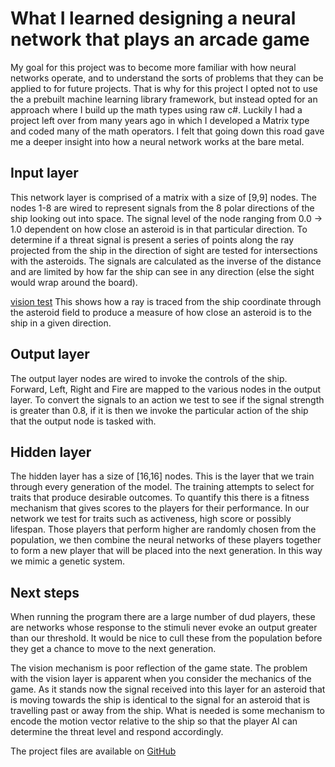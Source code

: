 # What I learned designing a neural network that plays an arcade game

My goal for this project was to become more familiar with how neural networks operate, and to understand the sorts of problems that they can be applied to for future projects. That is why for this project I opted not to use the a prebuilt machine learning library framework, but instead opted for an approach where I build up the math types using raw c#. Luckily I had a project left over from many years ago in which I developed a Matrix type and coded many of the math operators.  I felt that going down this road gave me a deeper insight into how a neural network works at the bare metal.

## Input layer

This network layer is comprised of a matrix with a size of [9,9] nodes. The nodes 1-8 are wired to represent signals from the 8 polar directions of the ship looking out into space. The signal level of the node ranging from 0.0 -> 1.0 dependent on how close an asteroid is in that particular direction. To determine if a threat signal is present a series of points along the ray projected from the ship in the direction of sight are tested for intersections with the asteroids. The signals are calculated as the inverse of the distance and are limited by how far the ship can see in any direction (else the sight would wrap around the board).

[vision test](/assets/images/2018/08/24/visiontest.png)
This shows how a ray is traced from the ship coordinate through the asteroid field to produce a measure of how close an asteroid is to the ship in a given direction.

## Output layer

The output layer nodes are wired to invoke the controls of the ship. Forward, Left, Right and Fire are mapped to the various nodes in the output layer. To convert the signals to an action we test to see if the signal strength is greater than 0.8, if it is then we invoke the particular action of the ship that the output node is tasked with.

## Hidden layer

The hidden layer has a size of [16,16] nodes. This is the layer that we train through every generation of the model. The training attempts to select for traits that produce desirable outcomes. To quantify this there is a fitness mechanism that gives scores to the players for their performance. In our network we test for traits such as activeness, high score or possibly lifespan. Those players that perform higher are randomly chosen from the population, we then combine the neural networks of these players together to form a new player that will be placed into the next generation. In this way we mimic a genetic system.

## Next steps

When running the program there are a large number of dud players, these are networks whose response to the stimuli never evoke an output greater than our threshold. It would be nice to cull these from the population before they get a chance to move to the next generation.

The vision mechanism is poor reflection of the game state. The problem with the vision layer is apparent when you consider the mechanics of the game. As it stands now the signal received into this layer for an asteroid that is moving towards the ship is identical to the signal for an asteroid that is travelling past or away from the ship. What is needed is some mechanism to encode the motion vector relative to the ship so that the player AI can determine the threat level and respond accordingly.

The project files are available on [GitHub](https://github.com/RaysceneNS/Stroids/tree/master/Stroids)
